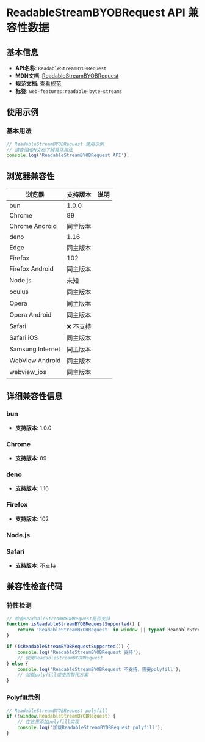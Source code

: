 # ReadableStreamBYOBRequest API 兼容性数据

## 基本信息

- **API名称**: `ReadableStreamBYOBRequest`
- **MDN文档**: [ReadableStreamBYOBRequest](https://developer.mozilla.org/docs/Web/API/ReadableStreamBYOBRequest)
- **规范文档**: [查看规范](https://streams.spec.whatwg.org/#rs-byob-request-class)
- **标签**: `web-features:readable-byte-streams`

## 使用示例

### 基本用法

```javascript
// ReadableStreamBYOBRequest 使用示例
// 请查阅MDN文档了解具体用法
console.log('ReadableStreamBYOBRequest API');
```

## 浏览器兼容性

| 浏览器 | 支持版本 | 说明 |
|--------|----------|------|
| bun | 1.0.0 |  |
| Chrome | 89 |  |
| Chrome Android | 同主版本 |  |
| deno | 1.16 |  |
| Edge | 同主版本 |  |
| Firefox | 102 |  |
| Firefox Android | 同主版本 |  |
| Node.js | 未知 |  |
| oculus | 同主版本 |  |
| Opera | 同主版本 |  |
| Opera Android | 同主版本 |  |
| Safari | ❌ 不支持 |  |
| Safari iOS | 同主版本 |  |
| Samsung Internet | 同主版本 |  |
| WebView Android | 同主版本 |  |
| webview_ios | 同主版本 |  |

## 详细兼容性信息

### bun

- **支持版本**: 1.0.0

### Chrome

- **支持版本**: 89

### deno

- **支持版本**: 1.16

### Firefox

- **支持版本**: 102

### Node.js


### Safari

- **支持版本**: 不支持

## 兼容性检查代码

### 特性检测

```javascript
// 检查ReadableStreamBYOBRequest是否支持
function isReadableStreamBYOBRequestSupported() {
    return 'ReadableStreamBYOBRequest' in window || typeof ReadableStreamBYOBRequest !== 'undefined';
}

if (isReadableStreamBYOBRequestSupported()) {
    console.log('ReadableStreamBYOBRequest 支持');
    // 使用ReadableStreamBYOBRequest
} else {
    console.log('ReadableStreamBYOBRequest 不支持，需要polyfill');
    // 加载polyfill或使用替代方案
}
```

### Polyfill示例

```javascript
// ReadableStreamBYOBRequest polyfill
if (!window.ReadableStreamBYOBRequest) {
    // 在这里添加polyfill实现
    console.log('加载ReadableStreamBYOBRequest polyfill');
}
```

